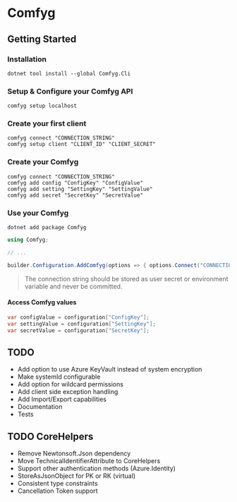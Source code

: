 # Comfyg

## Getting Started

### Installation

```shell
dotnet tool install --global Comfyg.Cli
```

### Setup & Configure your Comfyg API

```shell
comfyg setup localhost
```

### Create your first client

```shell
comfyg connect "CONNECTION_STRING"
comfyg setup client "CLIENT_ID" "CLIENT_SECRET"
```

### Create your Comfyg

```shell
comfyg connect "CONNECTION_STRING"
comfyg add config "ConfigKey" "ConfigValue"
comfyg add setting "SettingKey" "SettingValue"
comfyg add secret "SecretKey" "SecretValue"
```

### Use your Comfyg

```shell
dotnet add package Comfyg
```

```csharp
using Comfyg;

// ...

builder.Configuration.AddComfyg(options => { options.Connect("CONNECTION_STRING"); });
```

> The connection string should be stored as user secret or environment variable and never be committed.

#### Access Comfyg values

```csharp
var configValue = configuration["ConfigKey"];
var settingValue = configuration["SettingKey"];
var secretValue = configuration["SecretKey"];
```

## TODO

- Add option to use Azure KeyVault instead of system encryption
- Make systemId configurable
- Add option for wildcard permissions
- Add client side exception handling
- Add Import/Export capabilities
- Documentation
- Tests

## TODO CoreHelpers

- Remove Newtonsoft.Json dependency
- Move TechnicalIdentifierAttribute to CoreHelpers
- Support other authentication methods (Azure.Identity)
- StoreAsJsonObject for PK or RK (virtual)
- Consistent type constraints
- Cancellation Token support
